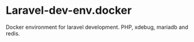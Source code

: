 # Laravel-dev-env.docker
Docker environment for laravel development.
PHP, xdebug, mariadb and redis.
